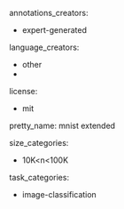 annotations_creators:
- expert-generated

language_creators:
- other
- 
license:
- mit

pretty_name: mnist extended

size_categories:
- 10K<n<100K

task_categories:
- image-classification
